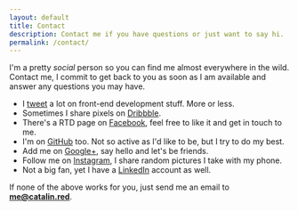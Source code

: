 ```yaml
---
layout: default
title: Contact
description: Contact me if you have questions or just want to say hi.
permalink: /contact/
---
```


I'm a pretty *social* person so you can find me almost everywhere in the wild. Contact me, I commit to get back to you as soon as I am available and answer any questions you may have.

- I [tweet](//twitter.com/catalinred) a lot on front-end development stuff. More or less.
- Sometimes I share pixels on [Dribbble](//dribbble.com/catalinred).
- There's a RTD page on [Facebook](//facebook.com/RedTeamDesign), feel free to like it and get in touch to me.
- I'm on [GitHub](//github.com/catalinred) too. Not so active as I'd like to be, but I try to do my best.
- Add me on [Google+](//plus.google.com/u/0/114910105297465575018), say hello and let's be friends.
- Follow me on [Instagram](//instagram.com/catalinred), I share random pictures I take with my phone.
- Not a big fan, yet I have a [LinkedIn](//linkedin.com/in/catalinred) account as well.

If none of the above works for you, just send me an email to **me@catalin.red**.